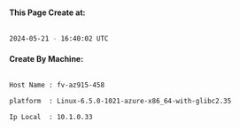 
   
#### This Page Create at:

```bash

2024-05-21 - 16:40:02 UTC

```

#### Create By Machine:

```bash

Host Name : fv-az915-458

platform  : Linux-6.5.0-1021-azure-x86_64-with-glibc2.35

Ip Local  : 10.1.0.33

```

